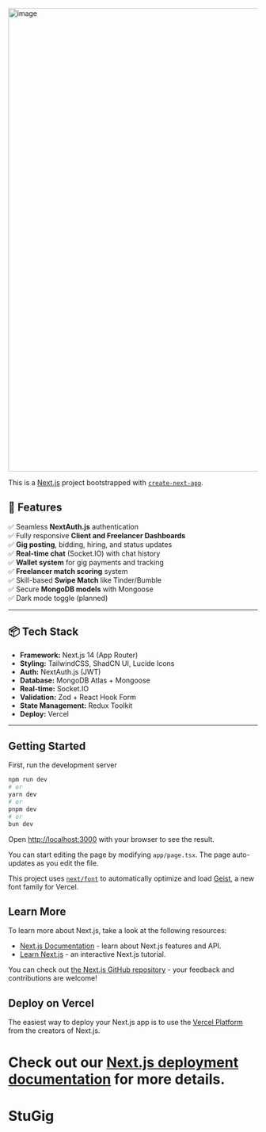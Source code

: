 
<img width="935" alt="image" src="https://github.com/user-attachments/assets/bfe23361-1a05-4d89-bff1-83b6c9da9319" />


This is a [Next.js](https://nextjs.org) project bootstrapped with [`create-next-app`](https://nextjs.org/docs/app/api-reference/cli/create-next-app).


## 🚀 Features

✅ Seamless **NextAuth.js** authentication  
✅ Fully responsive **Client and Freelancer Dashboards**  
✅ **Gig posting**, bidding, hiring, and status updates  
✅ **Real-time chat** (Socket.IO) with chat history  
✅ **Wallet system** for gig payments and tracking  
✅ **Freelancer match scoring** system  
✅ Skill-based **Swipe Match** like Tinder/Bumble  
✅ Secure **MongoDB models** with Mongoose  
✅ Dark mode toggle (planned)

---

## 📦 Tech Stack

- **Framework:** Next.js 14 (App Router)
- **Styling:** TailwindCSS, ShadCN UI, Lucide Icons
- **Auth:** NextAuth.js (JWT)
- **Database:** MongoDB Atlas + Mongoose
- **Real-time:** Socket.IO
- **Validation:** Zod + React Hook Form
- **State Management:** Redux Toolkit
- **Deploy:** Vercel

---

## Getting Started

First, run the development server

```bash
npm run dev
# or
yarn dev
# or
pnpm dev
# or
bun dev
```

Open [http://localhost:3000](http://localhost:3000) with your browser to see the result.

You can start editing the page by modifying `app/page.tsx`. The page auto-updates as you edit the file.

This project uses [`next/font`](https://nextjs.org/docs/app/building-your-application/optimizing/fonts) to automatically optimize and load [Geist](https://vercel.com/font), a new font family for Vercel.

## Learn More

To learn more about Next.js, take a look at the following resources:

- [Next.js Documentation](https://nextjs.org/docs) - learn about Next.js features and API.
- [Learn Next.js](https://nextjs.org/learn) - an interactive Next.js tutorial.

You can check out [the Next.js GitHub repository](https://github.com/vercel/next.js) - your feedback and contributions are welcome!

## Deploy on Vercel

The easiest way to deploy your Next.js app is to use the [Vercel Platform](https://vercel.com/new?utm_medium=default-template&filter=next.js&utm_source=create-next-app&utm_campaign=create-next-app-readme) from the creators of Next.js.

Check out our [Next.js deployment documentation](https://nextjs.org/docs/app/building-your-application/deploying) for more details.
=======
# StuGig

